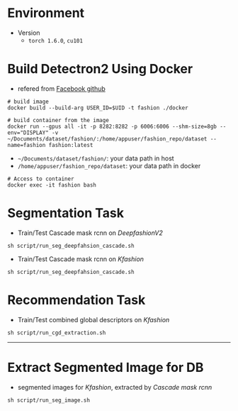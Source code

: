 # Environment

- Version
    - `torch 1.6.0`, `cu101` 


# Build Detectron2 Using Docker

- refered from [Facebook github](https://github.com/facebookresearch/detectron2)
    
```shell
# build image
docker build --build-arg USER_ID=$UID -t fashion ./docker

```


```shell
# build container from the image
docker run --gpus all -it -p 8282:8282 -p 6006:6006 --shm-size=8gb --env="DISPLAY" -v ~/Documents/dataset/fashion/:/home/appuser/fashion_repo/dataset --name=fashion fashion:latest 
```

- `~/Documents/dataset/fashion/`: your data path in host
- `/home/appuser/fashion_repo/dataset`: your data path in docker

```shell
# Access to container
docker exec -it fashion bash
```



# Segmentation Task

- Train/Test Cascade mask rcnn on *DeepfashionV2*

```shell
sh script/run_seg_deepfahsion_cascade.sh 
```

- Train/Test Cascade mask rcnn on *Kfashion*

```shell
sh script/run_seg_deepfahsion_cascade.sh 
```

# Recommendation Task


- Train/Test combined global descriptors on *Kfashion*

```shell
sh script/run_cgd_extraction.sh 
```



---

# Extract Segmented Image for DB


- segmented images for *Kfashion*, extracted by *Cascade mask rcnn*

```shell
sh script/run_seg_image.sh 
```



